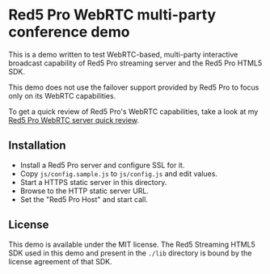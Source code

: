 # Red5 Pro WebRTC multi-party conference demo

This is a demo written to test WebRTC-based, multi-party interactive broadcast capability of Red5 Pro streaming server and the Red5 Pro HTML5 SDK.

This demo does not use the failover support provided by Red5 Pro to focus only on its WebRTC capabilities.

To get a quick review of Red5 Pro's WebRTC capabilities, take a look at my [Red5 Pro WebRTC server quick review](https://kaustavdm.in/red5-pro-webrtc-server-review.html).

## Installation

- Install a Red5 Pro server and configure SSL for it.
- Copy `js/config.sample.js` to `js/config.js` and edit values.
- Start a HTTPS static server in this directory.
- Browse to the HTTP static server URL.
- Set the "Red5 Pro Host" and start call.

## License

This demo is available under the MIT license. The Red5 Streaming HTML5 SDK used in this demo and present in the `./lib` directory is bound by the license agreement of that SDK.
